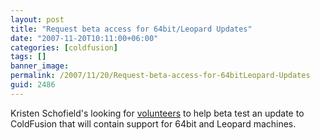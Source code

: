 ```yaml
---
layout: post
title: "Request beta access for 64bit/Leopard Updates"
date: "2007-11-20T10:11:00+06:00"
categories: [coldfusion]
tags: []
banner_image: 
permalink: /2007/11/20/Request-beta-access-for-64bitLeopard-Updates
guid: 2486
---
```


Kristen Schofield's looking for <a href="http://www.webbschofield.com/index.cfm/2007/11/19/Interested-in-CF-on-64-bit-or-Leopard">volunteers</a> to help beta test an update to ColdFusion that will contain support for 64bit and Leopard machines.